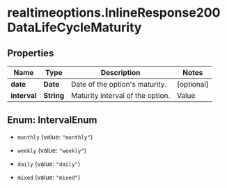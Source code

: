 # realtimeoptions.InlineResponse200DataLifeCycleMaturity

## Properties

Name | Type | Description | Notes
------------ | ------------- | ------------- | -------------
**date** | **Date** | Date of the option&#39;s maturity. | [optional] 
**interval** | **String** | Maturity interval of the option. | Value | Description | | --- | --- | | monthly | Monthly | | weekly | Weekly | | daily | Daily | | mixed | Mixed |   | [optional] 



## Enum: IntervalEnum


* `monthly` (value: `"monthly"`)

* `weekly` (value: `"weekly"`)

* `daily` (value: `"daily"`)

* `mixed` (value: `"mixed"`)




